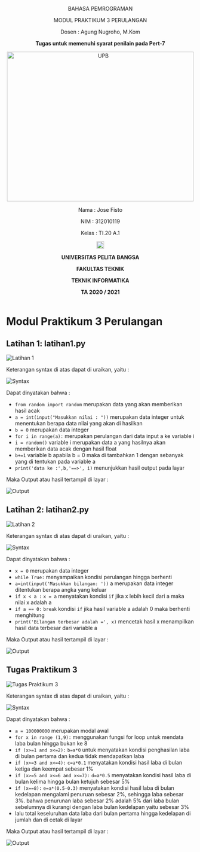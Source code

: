<p align="center">
	BAHASA PEMROGRAMAN
</p>
<p align="center">
	MODUL PRAKTIKUM 3 PERULANGAN
</p>
<p align="center">
	Dosen : Agung Nugroho, M.Kom
</p>
<p align="center"> 
	<b>Tugas untuk memenuhi syarat penilain pada Pert-7</b>
</p>

<p align="center">
	<img src="Logo/logo.png" alt="UPB" width="500" height="400">
</p>

<p align="center">
                 Nama : Jose Fisto
</p>
<p align="center">
                 NIM : 312010119
</p>
<p align="center">
                 Kelas : TI.20 A.1
</p>

<p align="center">
	<img src="Logo/blank.png" width="20" height="20">
</p>

<p align="center">
	<b>UNIVERSITAS PELITA BANGSA</b>
</p>
<p align="center">
	<b>FAKULTAS TEKNIK</b>
</p>
<p align="center">
	<b>TEKNIK INFORMATIKA</b>
</p>
<p align="center">
	<b>TA 2020 / 2021</b>
</p>

![]()

# Modul Praktikum 3 Perulangan

## Latihan 1: latihan1.py

![Latihan 1](Screenshot/Latihan1.png)

Keterangan syntax di atas dapat di uraikan, yaitu :

![Syntax](Screenshot/Syntax1.png)

Dapat dinyatakan bahwa :

- `from random import random` merupakan data yang akan memberikan hasil acak
- `a = int(input("Masukkan nilai : "))` merupakan data integer untuk menentukan berapa data nilai yang akan di hasilkan
- `b = 0` merupakan data integer
- `for i in range(a):` merupakan perulangan dari data input a ke variable i
- `i = random()` variable i merupakan data a yang hasilnya akan memberikan data acak dengan hasil float
- `b+=1` variable b apabila b = 0 maka di tambahkan 1 dengan sebanyak yang di tentukan pada variable a
- `print('data ke :',b,'==>', i)` menunjukkan hasil output pada layar

Maka Output atau hasil tertampil di layar :

![Output](Screenshot/Output1.png)

## Latihan 2: latihan2.py

![Latihan 2](Screenshot/Latihan2.png)

Keterangan syntax di atas dapat di uraikan, yaitu :

![Syntax](Screenshot/Syntax2.png)

Dapat dinyatakan bahwa :

- `x = 0` merupakan data integer
- `while True:` menyampaikan kondisi perulangan hingga berhenti
- `a=int(input('Masukkan bilangan: '))` a merupakan data integer ditentukan berapa angka yang keluar
- `if x < a :` `x = a` menyatakan kondisi `if` jika x lebih kecil dari a maka nilai x adalah a
- `if a == 0:` `break` kondisi `if` jika hasil variable a adalah 0 maka berhenti menghitung
- `print('Bilangan terbesar adalah =', x)` mencetak hasil x menampilkan hasil data terbesar dari variable a

Maka Output atau hasil tertampil di layar :

![Output](Screenshot/Output2.png)

## Tugas Praktikum 3

![Tugas Praktikum 3](Screenshot/TugasPrak3.png)

Keterangan syntax di atas dapat di uraikan, yaitu :

![Syntax](Screenshot/SyntaxPrak3.png)

Dapat dinyatakan bahwa :

- `a = 100000000` merupakan modal awal
- `for x in range (1,9):` menggunakan fungsi for loop untuk mendata laba bulan hingga bukan ke 8
- `if (x>=1 and x<=2):` `b=a*0` untuk menyatakan kondisi penghasilan laba di bulan pertama dan kedua tidak mendapatkan laba
- `if (x>=3 and x<=4):` `c=a*0.1` menyatakan kondisi hasil laba di bulan ketiga dan keempat sebesar 1%
- `if (x>=5 and x<=6 and x<=7):` `d=a*0.5` menyatakan kondisi hasil laba di bulan kelima hingga bulan ketujuh  sebesar 5%
- `if (x==8):` `e=a*(0.5-0.3)` menyatakan kondisi hasil laba di bulan kedelapan mengalami penuruan sebesar 2%, sehingga laba sebesar 3%. bahwa penurunan laba sebesar 2% adalah 5% dari laba bulan sebelumnya di kurangi dengan laba bulan kedelapan yaitu sebesar 3%
- lalu total keseluruhan data laba dari bulan pertama hingga kedelapan di jumlah dan di cetak di layar

Maka Output atau hasil tertampil di layar :

![Output](Screenshot/OutputPrak3.png)